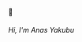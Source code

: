 <!--
<h1 align="center">Hi 👋, I'm Anas Yakubu</h1>

A software engineer who enjoys seamlessly bridging the gap between people and digital space by day, and a anime lover. My passion for software engineering emerged as the world turned digital and I know find myself creating solutions to the everyday problems that frame our human experience.
-->
👋 <h6>Hi, I'm Anas Yakubu</h6>

<!--
- 🌱 I’m currently learning 
-->
<!--
- 👯 I’m looking to collaborate on everything
- 💬 Ask me about Animes
- 📫 How to reach me: <a href="malto:yakubuanas04@gmail.com">yakubuanas04@gmail.com</a>
- 😄 Pronouns: He/Him
- ⚡ Fun fact: ...

<h3 align="left">Connect with me:</h3>
<p align="left">
<a href="https://twitter.com/___anaaasss" target="blank"><img align="center" src="https://raw.githubusercontent.com/rahuldkjain/github-profile-readme-generator/master/src/images/icons/Social/twitter.svg" alt="___anaaasss" height="30" width="40" /></a><br /><br />
<a href="https://linkedin.com/inanas-yakubu-02a20725a" target="blank"><img align="center" src="https://raw.githubusercontent.com/rahuldkjain/github-profile-readme-generator/master/src/images/icons/Social/linked-in-alt.svg" alt="https://www.linkedin.com/in/anas-yakubu-02a20725a/" height="30" width="40" /></a><br /><br />
<a href="https://instagram.com/anass.developer" target="blank"><img align="center" src="https://raw.githubusercontent.com/rahuldkjain/github-profile-readme-generator/master/src/images/icons/Social/instagram.svg" alt="anass.developer" height="30" width="40" /></a>
</p>
-->


<!--
[![Anurag's GitHub stats](https://github-readme-stats.vercel.app/api?username=anasyakubu)](https://github.com/anuraghazra/github-readme-stats)

-->

<!--
**anasyakubu/anasyakubu** is a ✨ _special_ ✨ repository because its `README.md` (this file) appears on your GitHub profile.

Here are some ideas to get you started:

- 🔭 I’m currently working on ...
- 🌱 I’m currently learning ...
- 👯 I’m looking to collaborate on ...
- 🤔 I’m looking for help with ...
- 💬 Ask me about ...
- 📫 How to reach me: ...
- 😄 Pronouns: ...
- ⚡ Fun fact: ...
-->
